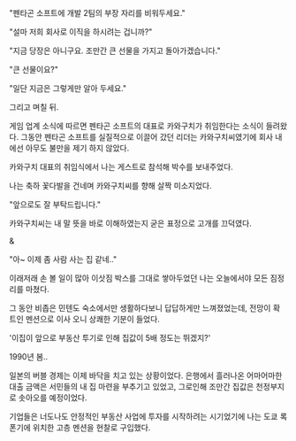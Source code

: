 "펜타곤 소프트에 개발 2팀의 부장 자리를 비워두세요."

"설마 저희 회사로 이직을 하시려는 겁니까?"

"지금 당장은 아니구요. 조만간 큰 선물을 가지고 돌아가겠습니다."

"큰 선물이요?"

"일단 지금은 그렇게만 알아 두세요."

그리고 며칠 뒤.

게임 업계 소식에 따르면 펜타곤 소프트의 대표로 카와구치가 취임한다는 소식이 들려왔다. 그동안 펜타곤 소프트를 실질적으로 이끌어 갔던 리더는 카와구치씨였기에 회사 내에선 아무도 불만을 제기 하지 않았다.

카와구치 대표의 취임식에서 나는 게스트로 참석해 박수를 보내주었다.

나는 축하 꽃다발을 건네며 카와구치씨를 향해 살짝 미소지었다.

"앞으로도 잘 부탁드립니다."

카와구치씨는 내 말 뜻을 바로 이해하였는지 굳은 표정으로 고개를 끄덕였다.

&

"아~ 이제 좀 사람 사는 집 같네.."

이래저래 손 볼 일이 많아 이삿짐 박스를 그대로 쌓아두었던 나는 오늘에서야 모든 짐정리를 마쳤다. 

그 동안 비좁은 민텐도 숙소에서만 생활하다보니 답답하게만 느껴졌었는데, 전망이 확 트인 멘션으로 이사 오니 상쾌한 기분이 들었다.

'이집이 앞으로 부동산 투기로 인해 집값이 5배 정도는 뛰겠지?'

1990년 봄..

일본의 버블 경제는 이제 바닥을 치고 있는 상황이었다. 은행에서 흘러나온 어마어마한 대출 금액은 서민들의 내 집 마련을 부추기고 있었고, 그로인해 조만간 집값은 천정부지로 솟아오를 예정이었다.

기업들은 너도나도 안정적인 부동산 사업에 투자를 시작하려는 시기었기에 나는 도쿄 록폰기에 위치한 고층 멘션을 현찰로 구입했다.
